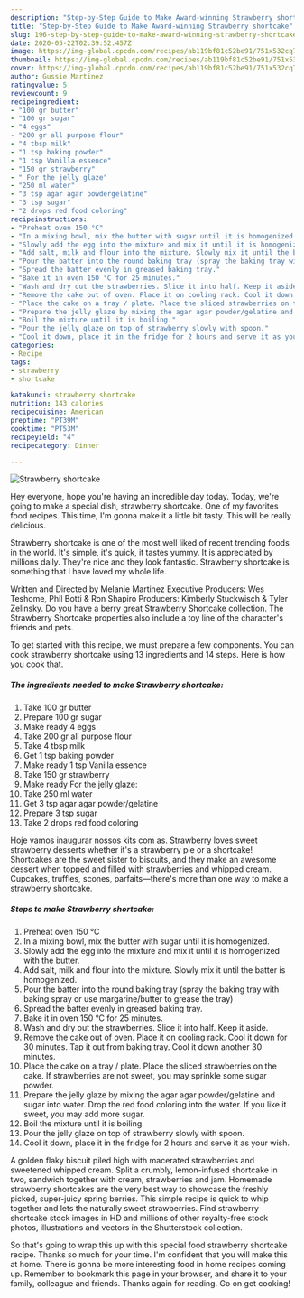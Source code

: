 ```yaml
---
description: "Step-by-Step Guide to Make Award-winning Strawberry shortcake"
title: "Step-by-Step Guide to Make Award-winning Strawberry shortcake"
slug: 196-step-by-step-guide-to-make-award-winning-strawberry-shortcake
date: 2020-05-22T02:39:52.457Z
image: https://img-global.cpcdn.com/recipes/ab119bf81c52be91/751x532cq70/strawberry-shortcake-recipe-main-photo.jpg
thumbnail: https://img-global.cpcdn.com/recipes/ab119bf81c52be91/751x532cq70/strawberry-shortcake-recipe-main-photo.jpg
cover: https://img-global.cpcdn.com/recipes/ab119bf81c52be91/751x532cq70/strawberry-shortcake-recipe-main-photo.jpg
author: Gussie Martinez
ratingvalue: 5
reviewcount: 9
recipeingredient:
- "100 gr butter"
- "100 gr sugar"
- "4 eggs"
- "200 gr all purpose flour"
- "4 tbsp milk"
- "1 tsp baking powder"
- "1 tsp Vanilla essence"
- "150 gr strawberry"
- " For the jelly glaze"
- "250 ml water"
- "3 tsp agar agar powdergelatine"
- "3 tsp sugar"
- "2 drops red food coloring"
recipeinstructions:
- "Preheat oven 150 °C"
- "In a mixing bowl, mix the butter with sugar until it is homogenized."
- "Slowly add the egg into the mixture and mix it until it is homogenized with the butter."
- "Add salt, milk and flour into the mixture. Slowly mix it until the batter is homogenized."
- "Pour the batter into the round baking tray (spray the baking tray with baking spray or use margarine/butter to grease the tray)"
- "Spread the batter evenly in greased baking tray."
- "Bake it in oven 150 °C for 25 minutes."
- "Wash and dry out the strawberries. Slice it into half. Keep it aside."
- "Remove the cake out of oven. Place it on cooling rack. Cool it down for 30 minutes. Tap it out from baking tray. Cool it down another 30 minutes."
- "Place the cake on a tray / plate. Place the sliced strawberries on the cake. If strawberries are not sweet, you may sprinkle some sugar powder."
- "Prepare the jelly glaze by mixing the agar agar powder/gelatine and sugar into water. Drop the red food coloring into the water. If you like it sweet, you may add more sugar."
- "Boil the mixture until it is boiling."
- "Pour the jelly glaze on top of strawberry slowly with spoon."
- "Cool it down, place it in the fridge for 2 hours and serve it as your wish."
categories:
- Recipe
tags:
- strawberry
- shortcake

katakunci: strawberry shortcake 
nutrition: 143 calories
recipecuisine: American
preptime: "PT39M"
cooktime: "PT53M"
recipeyield: "4"
recipecategory: Dinner

---
```



![Strawberry shortcake](https://img-global.cpcdn.com/recipes/ab119bf81c52be91/751x532cq70/strawberry-shortcake-recipe-main-photo.jpg)

Hey everyone, hope you're having an incredible day today. Today, we're going to make a special dish, strawberry shortcake. One of my favorites food recipes. This time, I'm gonna make it a little bit tasty. This will be really delicious.

Strawberry shortcake is one of the most well liked of recent trending foods in the world. It's simple, it's quick, it tastes yummy. It is appreciated by millions daily. They're nice and they look fantastic. Strawberry shortcake is something that I have loved my whole life.

Written and Directed by Melanie Martinez Executive Producers: Wes Teshome, Phil Botti &amp; Ron Shapiro Producers: Kimberly Stuckwisch &amp; Tyler Zelinsky. Do you have a berry great Strawberry Shortcake collection. The Strawberry Shortcake properties also include a toy line of the character&#39;s friends and pets.


To get started with this recipe, we must prepare a few components. You can cook strawberry shortcake using 13 ingredients and 14 steps. Here is how you cook that.

<!--inarticleads1-->

##### The ingredients needed to make Strawberry shortcake:

1. Take 100 gr butter
1. Prepare 100 gr sugar
1. Make ready 4 eggs
1. Take 200 gr all purpose flour
1. Take 4 tbsp milk
1. Get 1 tsp baking powder
1. Make ready 1 tsp Vanilla essence
1. Take 150 gr strawberry
1. Make ready  For the jelly glaze:
1. Take 250 ml water
1. Get 3 tsp agar agar powder/gelatine
1. Prepare 3 tsp sugar
1. Take 2 drops red food coloring


Hoje vamos inaugurar nossos kits com as. Strawberry loves sweet strawberry desserts whether it&#39;s a strawberry pie or a shortcake! Shortcakes are the sweet sister to biscuits, and they make an awesome dessert when topped and filled with strawberries and whipped cream. Cupcakes, truffles, scones, parfaits—there&#39;s more than one way to make a strawberry shortcake. 

<!--inarticleads2-->

##### Steps to make Strawberry shortcake:

1. Preheat oven 150 °C
1. In a mixing bowl, mix the butter with sugar until it is homogenized.
1. Slowly add the egg into the mixture and mix it until it is homogenized with the butter.
1. Add salt, milk and flour into the mixture. Slowly mix it until the batter is homogenized.
1. Pour the batter into the round baking tray (spray the baking tray with baking spray or use margarine/butter to grease the tray)
1. Spread the batter evenly in greased baking tray.
1. Bake it in oven 150 °C for 25 minutes.
1. Wash and dry out the strawberries. Slice it into half. Keep it aside.
1. Remove the cake out of oven. Place it on cooling rack. Cool it down for 30 minutes. Tap it out from baking tray. Cool it down another 30 minutes.
1. Place the cake on a tray / plate. Place the sliced strawberries on the cake. If strawberries are not sweet, you may sprinkle some sugar powder.
1. Prepare the jelly glaze by mixing the agar agar powder/gelatine and sugar into water. Drop the red food coloring into the water. If you like it sweet, you may add more sugar.
1. Boil the mixture until it is boiling.
1. Pour the jelly glaze on top of strawberry slowly with spoon.
1. Cool it down, place it in the fridge for 2 hours and serve it as your wish.


A golden flaky biscuit piled high with macerated strawberries and sweetened whipped cream. Split a crumbly, lemon-infused shortcake in two, sandwich together with cream, strawberries and jam. Homemade strawberry shortcakes are the very best way to showcase the freshly picked, super-juicy spring berries. This simple recipe is quick to whip together and lets the naturally sweet strawberries. Find strawberry shortcake stock images in HD and millions of other royalty-free stock photos, illustrations and vectors in the Shutterstock collection. 

So that's going to wrap this up with this special food strawberry shortcake recipe. Thanks so much for your time. I'm confident that you will make this at home. There is gonna be more interesting food in home recipes coming up. Remember to bookmark this page in your browser, and share it to your family, colleague and friends. Thanks again for reading. Go on get cooking!
